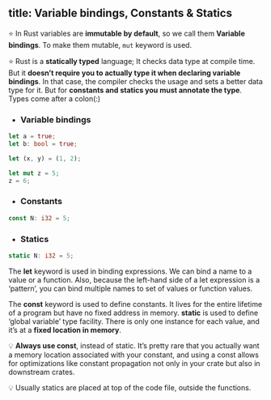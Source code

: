 title: Variable bindings, Constants & Statics
---

⭐️ In Rust variables are **immutable by default**, so we call them **Variable bindings**. To make them mutable, `mut` keyword is used.

⭐️ Rust is a **statically typed** language; It checks data type at compile time. But it **doesn’t require you to actually type it when declaring variable bindings**. In that case, the compiler checks the usage and sets a better data type for it. But for **constants and statics you must annotate the type**. Types come after a colon(:)

* ### Variable bindings

```rust
let a = true;
let b: bool = true;

let (x, y) = (1, 2);

let mut z = 5;
z = 6;
```

* ### Constants

```rust
const N: i32 = 5;
```

* ### Statics

```rust
static N: i32 = 5;
```

The **let** keyword is used in binding expressions. We can bind a name to a value or a function. Also, because the left-hand side of a let expression is a ‘pattern’, you can bind multiple names to set of values or function values.

The **const** keyword is used to define constants. It lives for the entire lifetime of a program but have no fixed address in memory. **static** is used to define ‘global variable’ type facility. There is only one instance for each value, and it’s at a **fixed location in memory**.

💡 **Always use const**, instead of static. It’s pretty rare that you actually want a memory location associated with your constant, and using a const allows for optimizations like constant propagation not only in your crate but also in downstream crates.

💡 Usually statics are placed at top of the code file, outside the functions.
